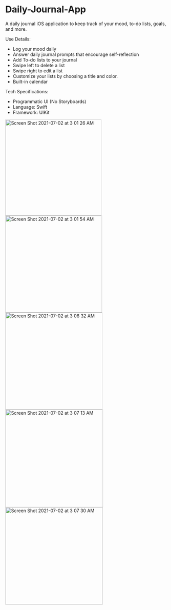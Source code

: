 # Daily-Journal-App
A daily journal iOS application to keep track of your mood, to-do lists, goals, and more.

Use Details:
- Log your mood daily
- Answer daily journal prompts that encourage self-reflection
- Add To-do lists to your journal
- Swipe left to delete a list
- Swipe right to edit a list
- Customize your lists by choosing a title and color.
- Built-in calendar

Tech Specifications:
- Programmatic UI (No Storyboards)
- Language: Swift
- Framework: UIKit

<img width="300" alt="Screen Shot 2021-07-02 at 3 01 26 AM" src="https://user-images.githubusercontent.com/29238419/124234989-b9d2dc00-dae2-11eb-9f55-879801b45014.png"><img width="302" alt="Screen Shot 2021-07-02 at 3 01 54 AM" src="https://user-images.githubusercontent.com/29238419/124235010-bfc8bd00-dae2-11eb-8df9-0bc655cd8a72.png"><img width="303" alt="Screen Shot 2021-07-02 at 3 06 32 AM" src="https://user-images.githubusercontent.com/29238419/124235022-c35c4400-dae2-11eb-9421-6a2ef80d4a5b.png">
<img width="305" alt="Screen Shot 2021-07-02 at 3 07 13 AM" src="https://user-images.githubusercontent.com/29238419/124235030-c7886180-dae2-11eb-8482-fbeacabfbfba.png">
<img width="304" alt="Screen Shot 2021-07-02 at 3 07 30 AM" src="https://user-images.githubusercontent.com/29238419/124235041-c9eabb80-dae2-11eb-9f84-2feba04d1f69.png">
